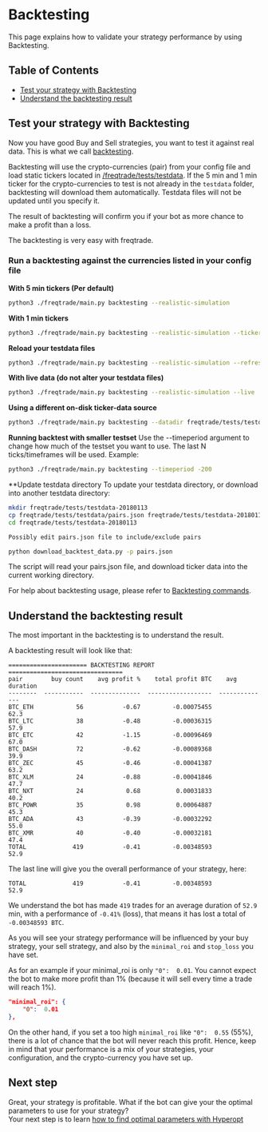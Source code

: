 # Backtesting
This page explains how to validate your strategy performance by using 
Backtesting.

## Table of Contents
- [Test your strategy with Backtesting](#test-your-strategy-with-backtesting)
- [Understand the backtesting result](#understand-the-backtesting-result)

## Test your strategy with Backtesting
Now you have good Buy and Sell strategies, you want to test it against
real data. This is what we call 
[backtesting](https://en.wikipedia.org/wiki/Backtesting).


Backtesting will use the crypto-currencies (pair) from your config file
and load static tickers located in 
[/freqtrade/tests/testdata](https://github.com/gcarq/freqtrade/tree/develop/freqtrade/tests/testdata).
If the 5 min and 1 min ticker for the crypto-currencies to test is not 
already in the `testdata` folder, backtesting will download them 
automatically. Testdata files will not be updated until you specify it.

The result of backtesting will confirm you if your bot as more chance to
make a profit than a loss.


The backtesting is very easy with freqtrade.

### Run a backtesting against the currencies listed in your config file
**With 5 min tickers (Per default)**
```bash
python3 ./freqtrade/main.py backtesting --realistic-simulation
```

**With 1 min tickers**
```bash
python3 ./freqtrade/main.py backtesting --realistic-simulation --ticker-interval 1
```

**Reload your testdata files**
```bash
python3 ./freqtrade/main.py backtesting --realistic-simulation --refresh-pairs-cached
```

**With live data (do not alter your testdata files)**
```bash
python3 ./freqtrade/main.py backtesting --realistic-simulation --live
```

**Using a different on-disk ticker-data source**
```bash
python3 ./freqtrade/main.py backtesting --datadir freqtrade/tests/testdata-20180101
```

**Running backtest with smaller testset**
Use the --timeperiod argument to change how much of the testset
you want to use. The last N ticks/timeframes will be used.
Example:

```bash
python3 ./freqtrade/main.py backtesting --timeperiod -200
```

**Update testdata directory
To update your testdata directory, or download into another testdata directory:
```bash
mkdir freqtrade/tests/testdata-20180113
cp freqtrade/tests/testdata/pairs.json freqtrade/tests/testdata-20180113
cd freqtrade/tests/testdata-20180113

Possibly edit pairs.json file to include/exclude pairs

python download_backtest_data.py -p pairs.json
```

The script will read your pairs.json file, and download ticker data
into the current working directory.


For help about backtesting usage, please refer to 
[Backtesting commands](#backtesting-commands).

## Understand the backtesting result
The most important in the backtesting is to understand the result.

A backtesting result will look like that:
```
====================== BACKTESTING REPORT ================================
pair        buy count    avg profit %    total profit BTC    avg duration
--------  -----------  --------------  ------------------  --------------
BTC_ETH            56           -0.67         -0.00075455            62.3
BTC_LTC            38           -0.48         -0.00036315            57.9
BTC_ETC            42           -1.15         -0.00096469            67.0
BTC_DASH           72           -0.62         -0.00089368            39.9
BTC_ZEC            45           -0.46         -0.00041387            63.2
BTC_XLM            24           -0.88         -0.00041846            47.7
BTC_NXT            24            0.68          0.00031833            40.2
BTC_POWR           35            0.98          0.00064887            45.3
BTC_ADA            43           -0.39         -0.00032292            55.0
BTC_XMR            40           -0.40         -0.00032181            47.4
TOTAL             419           -0.41         -0.00348593            52.9
```

The last line will give you the overall performance of your strategy,
here:
```
TOTAL             419           -0.41         -0.00348593            52.9
```

We understand the bot has made `419` trades for an average duration of
`52.9` min, with a performance of `-0.41%` (loss), that means it has 
lost a total of `-0.00348593 BTC`.
 
As you will see your strategy performance will be influenced by your buy 
strategy, your sell strategy, and also by the `minimal_roi` and 
`stop_loss` you have set. 

As for an example if your minimal_roi is only `"0":  0.01`. You cannot
expect the bot to make more profit than 1% (because it will sell every 
time a trade will reach 1%).
```json
"minimal_roi": {
    "0":  0.01
},
```

On the other hand, if you set a too high `minimal_roi` like `"0":  0.55`
(55%), there is a lot of chance that the bot will never reach this 
profit. Hence, keep in mind that your performance is a mix of your 
strategies, your configuration, and the crypto-currency you have set up.

## Next step
Great, your strategy is profitable. What if the bot can give your the
optimal parameters to use for your strategy?  
Your next step is to learn [how to find optimal parameters with Hyperopt](https://github.com/gcarq/freqtrade/blob/develop/docs/hyperopt.md)
